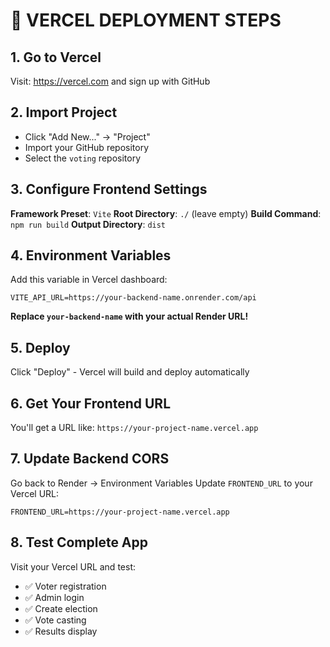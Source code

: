# 🌟 VERCEL DEPLOYMENT STEPS

## 1. Go to Vercel
Visit: https://vercel.com and sign up with GitHub

## 2. Import Project
- Click "Add New..." → "Project"
- Import your GitHub repository
- Select the `voting` repository

## 3. Configure Frontend Settings
**Framework Preset**: `Vite`
**Root Directory**: `./` (leave empty)
**Build Command**: `npm run build`
**Output Directory**: `dist`

## 4. Environment Variables
Add this variable in Vercel dashboard:

```
VITE_API_URL=https://your-backend-name.onrender.com/api
```

**Replace `your-backend-name` with your actual Render URL!**

## 5. Deploy
Click "Deploy" - Vercel will build and deploy automatically

## 6. Get Your Frontend URL
You'll get a URL like:
`https://your-project-name.vercel.app`

## 7. Update Backend CORS
Go back to Render → Environment Variables
Update `FRONTEND_URL` to your Vercel URL:
```
FRONTEND_URL=https://your-project-name.vercel.app
```

## 8. Test Complete App
Visit your Vercel URL and test:
- ✅ Voter registration
- ✅ Admin login  
- ✅ Create election
- ✅ Vote casting
- ✅ Results display
